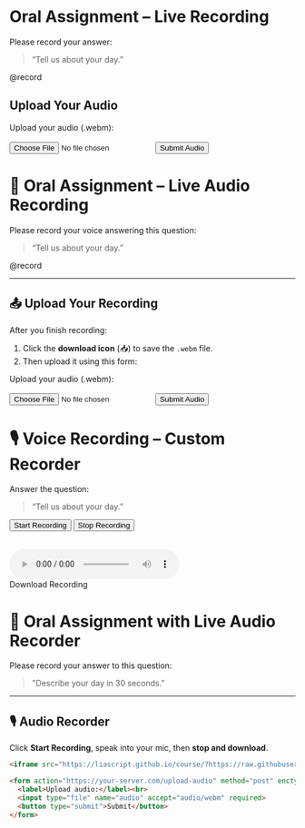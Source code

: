 # Oral Assignment – Live Recording

Please record your answer:

> “Tell us about your day.”

@record



 ## Upload Your Audio

<form action="https://YOUR_SERVER/upload-audio" method="post" enctype="multipart/form-data" target="_blank">
  <label>Upload your audio (.webm):</label><br><br>
  <input type="file" name="audio" accept="audio/webm" required>
  <button type="submit">Submit Audio</button>
</form>

# 🎤 Oral Assignment – Live Audio Recording

Please record your voice answering this question:

> “Tell us about your day.”

@record

---

## 📤 Upload Your Recording

After you finish recording:
1. Click the **download icon** (📥) to save the `.webm` file.
2. Then upload it using this form:


<form action="https://YOUR_SERVER/upload-audio" method="post" enctype="multipart/form-data" target="_blank">
  <label>Upload your audio (.webm):</label><br><br>
  <input type="file" name="audio" accept="audio/webm" required>
  <button type="submit">Submit Audio</button>
</form>

# 🎙️ Voice Recording – Custom Recorder

Answer the question:

> “Tell us about your day.”

<script>
  let recorder, stream, audioChunks = [];

  async function startRec() {
    stream = await navigator.mediaDevices.getUserMedia({ audio: true });
    recorder = new MediaRecorder(stream);
    recorder.ondataavailable = e => audioChunks.push(e.data);
    recorder.onstop = () => {
      let blob = new Blob(audioChunks, { type: 'audio/webm' });
      let url = URL.createObjectURL(blob);
      document.getElementById('recording').src = url;
      document.getElementById('download').href = url;
      audioChunks = [];
    };
    recorder.start();
  }

  function stopRec() {
    recorder.stop();
    stream.getTracks().forEach(t => t.stop());
  }
</script>

<button onclick="startRec()">Start Recording</button>
<button onclick="stopRec()">Stop Recording</button>

<br><audio id="recording" controls></audio>
<br><a id="download" download="response.webm">Download Recording</a>

# 🎤 Oral Assignment with Live Audio Recorder

Please record your answer to this question:

> "Describe your day in 30 seconds."

---

## 🎙️ Audio Recorder

Click **Start Recording**, speak into your mic, then **stop and download**.

```html
<iframe src="https://liascript.github.io/course/?https://raw.githubusercontent.com/Masub27/Intro/refs/heads/main/README101.md" width="100%" height="420" style="border:1px solid #ccc;"></iframe>

<form action="https://your-server.com/upload-audio" method="post" enctype="multipart/form-data" target="_blank">
  <label>Upload audio:</label><br>
  <input type="file" name="audio" accept="audio/webm" required>
  <button type="submit">Submit</button>
</form>

